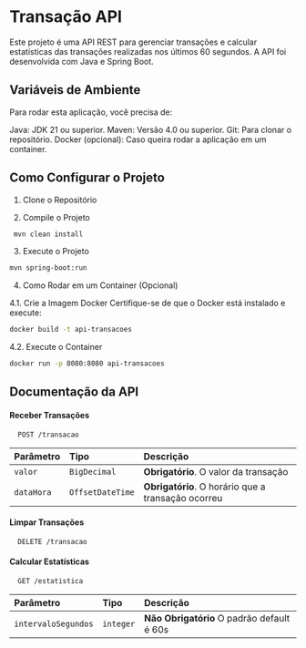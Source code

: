 
# Transação API

Este projeto é uma API REST para gerenciar transações e calcular estatísticas das transações realizadas nos últimos 60 segundos. A API foi desenvolvida com Java e Spring Boot.




## Variáveis de Ambiente

Para rodar esta aplicação, você precisa de:

Java: JDK 21 ou superior.
Maven: Versão 4.0 ou superior.
Git: Para clonar o repositório.
Docker (opcional): Caso queira rodar a aplicação em um container.




##  Como Configurar o Projeto

1. Clone o Repositório

2. Compile o Projeto

```bash
 mvn clean install
```

3. Execute o Projeto

```bash
mvn spring-boot:run
```
4. Como Rodar em um Container (Opcional)

4.1. Crie a Imagem Docker
Certifique-se de que o Docker está instalado e execute:

```bash
docker build -t api-transacoes 
```

4.2. Execute o Container

```bash
docker run -p 8080:8080 api-transacoes
```

## Documentação da API

#### Receber Transações

```http
  POST /transacao
```

| Parâmetro   | Tipo       | Descrição                           |
| :---------- | :--------- | :---------------------------------- |
| `valor` | `BigDecimal` | **Obrigatório**. O valor da transação 
| `dataHora` | `OffsetDateTime` | **Obrigatório**. O horário que a transação ocorreu

#### Limpar Transações

```http
  DELETE /transacao
```

#### Calcular Estatísticas

```http
  GET /estatistica
```

| Parâmetro   | Tipo       | Descrição                                   |
| :---------- | :--------- | :------------------------------------------ |
| `intervaloSegundos` | `integer` | **Não Obrigatório** O padrão default é 60s  |